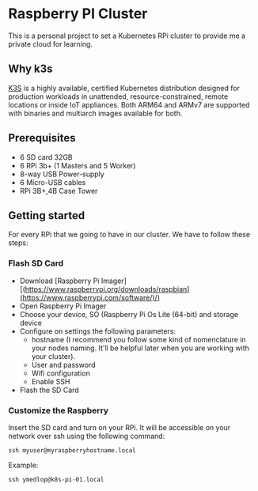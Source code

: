 # Raspberry PI Cluster

This is a personal project to set a Kubernetes RPi cluster to provide me a private cloud for learning.

## Why k3s
[K3S](https://k3s.io/) is a highly available, certified Kubernetes distribution designed for production workloads in unattended, resource-constrained, remote locations or inside IoT appliances. Both ARM64 and ARMv7 are supported with binaries and multiarch images available for both.

## Prerequisites
* 6 SD card 32GB
* 6 RPi 3b+ (1 Masters and 5 Worker)
* 8-way USB Power-supply
* 6 Micro-USB cables
* RPi 3B+,4B Case Tower

## Getting started
For every RPi that we going to have in our cluster. We have to follow these steps:

### Flash SD Card
* Download [Raspberry Pi Imager][(https://www.raspberrypi.org/downloads/raspbian](https://www.raspberrypi.com/software/)/)
* Open Raspberry Pi Imager
* Choose your device, SO (Raspberry Pi Os Lite (64-bit) and storage device
* Configure on settings the following parameters:
  * hostname (I recommend you follow some kind of nomenclature in your nodes naming. It'll be helpful later when you are working with your cluster).
  * User and password
  * Wifi configuration
  * Enable SSH
* Flash the SD Card

### Customize the Raspberry
Insert the SD card and turn on your RPi. It will be accessible on your network over ssh using the following command:
```
ssh myuser@myraspberryhostname.local
```
Example:
```
ssh ymedlop@k8s-pi-01.local
```

